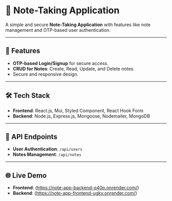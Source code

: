 # 📝 Note-Taking Application  

A simple and secure **Note-Taking Application** with features like note management and OTP-based user authentication.  

---

## 🚀 Features  

- **OTP-based Login/Signup** for secure access.  
- **CRUD for Notes**: Create, Read, Update, and Delete notes. 
- Secure and responsive design.

---

## 🛠️ Tech Stack  

- **Frontend**: React.js, Mui, Styled Component, React Hook Form  
- **Backend**: Node.js, Express.js, Mongoose, Nodemailer, MongoDB  

---

## 📜 API Endpoints  

- **User Authentication**: `/api/users`  
- **Notes Management**: `/api/notes`  

---

## 🌐 Live Demo  

- **Frontend**: (https://note-app-backend-q40p.onrender.com/)  
- **Backend**: (https://note-app-frontend-ugky.onrender.com/)  

